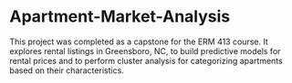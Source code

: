 # Apartment-Market-Analysis
This project was completed as a capstone for the ERM 413 course. It explores rental listings in Greensboro, NC, to build predictive models for rental prices and to perform cluster analysis for categorizing apartments based on their characteristics.
